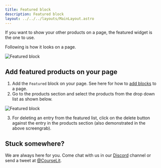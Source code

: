 ```yaml
---
title: Featured block
description: Featured block
layout: ../../../layouts/MainLayout.astro
---
```


If you want to show your other products on a page, the featured widget is the one to use.

Following is how it looks on a page.

![Featured block](/assets/pages/featured-block.png)

## Add featured products on your page

1. Add the `Featured` block on your page. See here for how to [add blocks](/en/pages/edit#add-a-block) to a page.
2. Go to the products section and select the products from the drop down list as shown below.

![Featured block](/assets/pages/featured.gif)

3. For deleting an entry from the featured list, click on the delete button against the entry in the products section (also demonstrated in the above screengrab).

## Stuck somewhere?

We are always here for you. Come chat with us in our <a href="https://discord.com/invite/GR4bQsN" target="_blank">Discord</a> channel or send a tweet at <a href="https://twitter.com/courselit" target="_blank">@CourseLit</a>.
